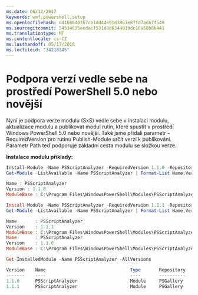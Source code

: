 ```yaml
---
ms.date: 06/12/2017
keywords: wmf,powershell,setup
ms.openlocfilehash: d4168640f67cb1dd44e91d1867e87fd7a6b7f549
ms.sourcegitcommit: 54534635eedacf531d8d6344019dc16a50b8b441
ms.translationtype: MT
ms.contentlocale: cs-CZ
ms.lasthandoff: 05/17/2018
ms.locfileid: "34218345"
---
```

# <a name="side-by-side-version-support-on-powershell-50-or-newer"></a>Podpora verzí vedle sebe na prostředí PowerShell 5.0 nebo novější

Nyní je podpora verze modulu (SxS) vedle sebe v instalaci modulu, aktualizace modulu a publikovat modul rutin, které spustit v prostředí Windows PowerShell 5.0 nebo novější.
Také jsme přidali parametr - RequiredVersion pro rutinu Publish-Module určit verzi k publikování. Parametr Path teď podporuje základní cesta modulu se složkou verze.

**Instalace modulu příklady:**
```powershell
Install-Module -Name PSScriptAnalyzer -RequiredVersion 1.1.0 -Repository PSGallery
Get-Module -ListAvailable -Name PSScriptAnalyzer | Format-List Name,Version,ModuleBase

Name : PSScriptAnalyzer
Version : 1.1.0
ModuleBase : C:\Program Files\WindowsPowerShell\Modules\PSScriptAnalyzer\1.1.0

Install-Module -Name PSScriptAnalyzer -RequiredVersion 1.1.1 -Repository PSGallery
Get-Module -ListAvailable -Name PSScriptAnalyzer | Format-List Name,Version,ModuleBase

Name       : PSScriptAnalyzer
Version    : 1.1.1
ModuleBase : C:\Program Files\WindowsPowerShell\Modules\PSScriptAnalyzer\1.1.1
Name       : PSScriptAnalyzer
Version    : 1.1.0
ModuleBase : C:\Program Files\WindowsPowerShell\Modules\PSScriptAnalyzer\1.1.0

Get-InstalledModule -Name PSScriptAnalyzer -AllVersions

Version    Name                                Type       Repository           Description
-------    ----                                ----       ----------           -----------
1.1.0      PSScriptAnalyzer                    Module     PSGallery            PSScriptAnalyzer provides script analysis...
1.1.1      PSScriptAnalyzer                    Module     PSGallery            PSScriptAnalyzer provides script analysis...
```
